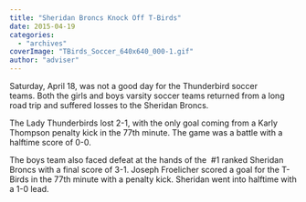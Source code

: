 ```yaml
---
title: "Sheridan Broncs Knock Off T-Birds"
date: 2015-04-19
categories: 
  - "archives"
coverImage: "TBirds_Soccer_640x640_000-1.gif"
author: "adviser"
---
```


Saturday, April 18, was not a good day for the Thunderbird soccer teams. Both the girls and boys varsity soccer teams returned from a long road trip and suffered losses to the Sheridan Broncs.

The Lady Thunderbirds lost 2-1, with the only goal coming from a Karly Thompson penalty kick in the 77th minute. The game was a battle with a halftime score of 0-0.

The boys team also faced defeat at the hands of the  #1 ranked Sheridan Broncs with a final score of 3-1. Joseph Froelicher scored a goal for the T-Birds in the 77th minute with a penalty kick. Sheridan went into halftime with a 1-0 lead.
